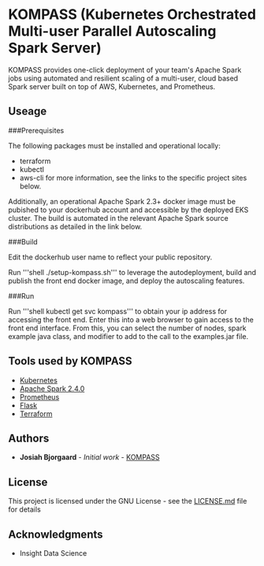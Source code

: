 # KOMPASS (Kubernetes Orchestrated Multi-user Parallel Autoscaling Spark Server)

KOMPASS provides one-click deployment of your team's Apache Spark jobs using automated and resilient scaling of a multi-user, cloud based Spark server built on top of AWS, Kubernetes, and Prometheus. 

## Useage

###Prerequisites

The following packages must be installed and operational locally:
* terraform
* kubectl
* aws-cli
for more information, see the links to the specific project sites below.

Additionally, an operational Apache Spark 2.3+ docker image must be pubished to your dockerhub account and accessible by the deployed EKS cluster. The build is automated in the relevant Apache Spark source distributions as detailed in the link below.

###Build

Edit the dockerhub user name to reflect your public repository.

Run '''shell ./setup-kompass.sh''' to leverage the autodeployment, build and publish the front end docker image, and deploy the autoscaling features.

###Run

Run '''shell kubectl get svc kompass''' to obtain your ip address for accessing the front end. Enter this into a web browser to gain access to the front end interface. From this, you can select the number of nodes, spark example java class, and modifier to add to the call to the examples.jar file.

## Tools used by KOMPASS

* [Kubernetes](https://kubernetes.io/)
* [Apache Spark 2.4.0](https://spark.apache.org/releases/spark-release-2-4-0.html)
* [Prometheus](https://prometheus.io/)
* [Flask](https://flask.io/)
* [Terraform](https://terraform.io/)

## Authors

* **Josiah Bjorgaard** - *Initial work* - [KOMPASS](https://github.com/josiahbjorgaard/kompass)

## License

This project is licensed under the GNU License - see the [LICENSE.md](LICENSE.md) file for details

## Acknowledgments

* Insight Data Science
